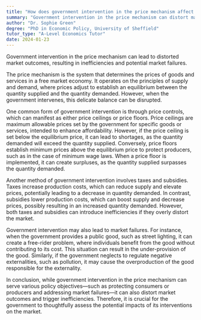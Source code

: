```yaml
---
title: "How does government intervention in the price mechanism affect market outcomes?"
summary: "Government intervention in the price mechanism can distort market outcomes, potentially leading to inefficiencies and market failures."
author: "Dr. Sophie Green"
degree: "PhD in Economic Policy, University of Sheffield"
tutor_type: "A-Level Economics Tutor"
date: 2024-01-23
---
```


Government intervention in the price mechanism can lead to distorted market outcomes, resulting in inefficiencies and potential market failures.

The price mechanism is the system that determines the prices of goods and services in a free market economy. It operates on the principles of supply and demand, where prices adjust to establish an equilibrium between the quantity supplied and the quantity demanded. However, when the government intervenes, this delicate balance can be disrupted.

One common form of government intervention is through price controls, which can manifest as either price ceilings or price floors. Price ceilings are maximum allowable prices set by the government for specific goods or services, intended to enhance affordability. However, if the price ceiling is set below the equilibrium price, it can lead to shortages, as the quantity demanded will exceed the quantity supplied. Conversely, price floors establish minimum prices above the equilibrium price to protect producers, such as in the case of minimum wage laws. When a price floor is implemented, it can create surpluses, as the quantity supplied surpasses the quantity demanded.

Another method of government intervention involves taxes and subsidies. Taxes increase production costs, which can reduce supply and elevate prices, potentially leading to a decrease in quantity demanded. In contrast, subsidies lower production costs, which can boost supply and decrease prices, possibly resulting in an increased quantity demanded. However, both taxes and subsidies can introduce inefficiencies if they overly distort the market.

Government intervention may also lead to market failures. For instance, when the government provides a public good, such as street lighting, it can create a free-rider problem, where individuals benefit from the good without contributing to its cost. This situation can result in the under-provision of the good. Similarly, if the government neglects to regulate negative externalities, such as pollution, it may cause the overproduction of the good responsible for the externality.

In conclusion, while government intervention in the price mechanism can serve various policy objectives—such as protecting consumers or producers and addressing market failures—it can also distort market outcomes and trigger inefficiencies. Therefore, it is crucial for the government to thoughtfully assess the potential impacts of its interventions on the market.
    